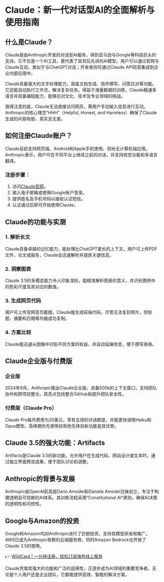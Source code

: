 # Claude：新一代对话型AI的全面解析与使用指南

## 什么是Claude？

Claude是由Anthropic开发的对话型AI服务，得到亚马逊与Google等科技巨头的支持。它不仅是一个AI工具，更代表了其背后先进的AI模型。用户可以通过官网与Claude互动，类似于与ChatGPT对话；开发者则可通过Claude API将其集成到企业内部应用中。

Claude具备强大的文字处理能力，涵盖文档生成、信件撰写、问答应对等功能。它还能自动执行工作流，解决复杂任务。得益于海量数据的训练，Claude精通多语言并具备编程能力，能够应对文化、技术及专业领域的挑战。

值得注意的是，Claude无法直接访问网页，需用户手动输入信息进行互动。Anthropic的核心理念“HHH”（Helpful, Honest, and Harmless）确保了Claude生成的内容有助、真实且无害。

## 如何注册Claude账户？

Claude目前支持网页端、Android和Apple手机使用，但尚无计算机端应用。Anthropic表示，用户可在不同平台上继续之前的对话，并支持视觉功能和多语言翻译。

### 注册步骤：
1. 访问[Claude官网](https://claude.ai/)。
2. 输入电子邮箱或使用Google账户登录。
3. 提供姓名及手机号码以接收认证短信。
4. 认证通过后即可开始使用Claude。

## Claude的功能与实测

### 1. 解析长文
Claude具备卓越的记忆能力，能处理比ChatGPT更长的上下文。用户可上传PDF文件、论文或报告，Claude会迅速解析并提炼关键信息。

### 2. 洞察图表
Claude 3.5的多模态能力令人印象深刻，能精准解析图表的意义，并识别图例中的色彩尺度及其对应的数值。

### 3. 生成网页代码
用户可上传官网首页截图，Claude能生成前端代码，尽管无法复刻照片，但标题、摘要和日期等均被成功复制。

### 4. 方案比较
Claude能迅速从图像中识别不同方案的权益，并自动延展信息，便于撰写表格。

## Claude企业版与付费版

### 企业版
2024年9月，Anthropic推出Claude企业版，具备500k的上下文窗口，支持团队协作和跨项目整合。其亮点包括整合GitHub和提升团队安全性。

### 付费版（Claude Pro）
Claude Pro每月费用为20美元，享有五倍的对话额度，并能更快调用Haiku和Opus模型。高峰期优先使用权和抢先体验新功能是其优势。

## Claude 3.5的强大功能：Artifacts

Artifacts是Claude 3.5的新功能，允许用户在生成代码、网站设计或文本时，通过独立界面预览成果，便于团队讨论和调整。

## Anthropic的背景与发展

Anthropic由OpenAI前高层Dario Amodei和Daniela Amodei兄妹创立，专注于构建透明且可信赖的AI体系。其训练流程采用“Constitutional AI”原则，确保AI决策的透明性和可控性。

## Google与Amazon的投资

Google和Amazon均对Anthropic进行了巨额投资，支持其模型研发和推广。AWS已成为Anthropic依赖的云端服务商，同时Amazon Bedrock也开放了Claude 3.5的使用。

👉 [WildCard | 一分钟注册，轻松订阅海外线上服务](https://bbtdd.com/WildCard)

Claude凭借其强大的功能和广泛的适用性，正逐步成为AI领域的重要竞争者。无论是个人用户还是企业团队，它都能提供高效、智能的解决方案。